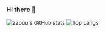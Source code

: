 ### Hi there 👋

<!--
**ilp-sys/ilp-sys** is a ✨ _special_ ✨ repository because its `README.md` (this file) appears on your GitHub profile.

Here are some ideas to get you started:

- 🔭 I’m currently working on ...
- 🌱 I’m currently learning ...
- 👯 I’m looking to collaborate on ...
- 🤔 I’m looking for help with ...
- 💬 Ask me about ...
- 📫 How to reach me: ...
- 😄 Pronouns: ...
- ⚡ Fun fact: ...
-->

![z2ouu's GitHub stats](https://github-readme-stats.vercel.app/api?username=ilp-sys&show_icons=true&theme=dark)
![Top Langs](https://github-readme-stats.vercel.app/api/top-langs/?username=ilp-sys&langs_count=8)


